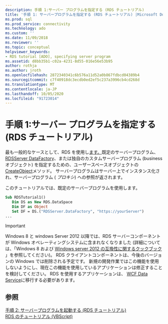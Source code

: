 ```yaml
---
description: 手順 1:サーバー プログラムを指定する (RDS チュートリアル)
title: '手順 1: サーバープログラムを指定する (RDS チュートリアル) |Microsoft Docs'
ms.prod: sql
ms.prod_service: connectivity
ms.technology: ado
ms.custom: ''
ms.date: 11/09/2018
ms.reviewer: ''
ms.topic: conceptual
helpviewer_keywords:
- RDS tutorial [ADO], specifying server program
ms.assetid: d8bb35b1-c02a-4231-8d55-016e56e53b95
author: rothja
ms.author: jroth
ms.openlocfilehash: 2872340341c6b576a11d52a0b867fdbcd04389b4
ms.sourcegitcommit: c7f40918dc3ecdb0ed2ef5c237a3996cb4cd268d
ms.translationtype: MT
ms.contentlocale: ja-JP
ms.lasthandoff: 10/05/2020
ms.locfileid: "91723014"
---
```

# <a name="step-1-specify-a-server-program-rds-tutorial"></a>手順 1:サーバー プログラムを指定する (RDS チュートリアル)
最も一般的なケースとして、RDS を使用し[ます。](../../reference/rds-api/dataspace-object-rds.md)既定のサーバープログラム、 [RDSServer DataFactory](../../reference/rds-api/datafactory-object-rdsserver.md)、または独自のカスタムサーバープログラム (business オブジェクト) を指定するための、ユーザースペースオブジェクトの[CreateObject](../../reference/rds-api/createobject-method-rds.md)メソッド。 サーバープログラムはサーバー上でインスタンス化され、サーバープログラム ( *プロキシ*) への参照が返されます。  
  
 このチュートリアルでは、既定のサーバープログラムを使用します。  
  
```vb
Sub RDSTutorial1()  
   Dim DS as New RDS.DataSpace  
   Dim DF as Object  
   Set DF = DS.("RDSServer.DataFactory", "https://yourServer")  
...  
```  
  
> [!IMPORTANT]
>  Windows 8 と windows Server 2012 以降では、RDS サーバーコンポーネントが Windows オペレーティングシステムに含まれなくなりました (詳細については、「Windows 8 および [Windows server 2012 の互換性に関するクックブック](https://www.microsoft.com/download/details.aspx?id=27416) 」を参照してください)。 RDS クライアントコンポーネントは、今後のバージョンの Windows では削除される予定です。 新規の開発作業ではこの機能を使用しないようにし、現在この機能を使用しているアプリケーションは修正することを検討してください。 RDS を使用するアプリケーションは、 [WCF Data Service](/dotnet/framework/wcf/)に移行する必要があります。  
  
## <a name="see-also"></a>参照  
 [手順 2: サーバープログラムを起動する (RDS チュートリアル)](./step-2-invoke-the-server-program-rds-tutorial.md)   
 [RDS のチュートリアル (VBScript)](./rds-tutorial-vbscript.md)